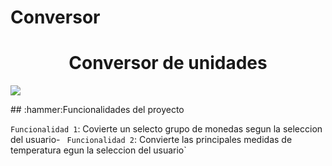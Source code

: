 # Conversor
<h1 align="center"> Conversor de unidades </h1>
<p align="left">
   <img src="https://img.shields.io/badge/STATUS-EN%20DESAROLLO-green">
   </p>
   ## :hammer:Funcionalidades del proyecto

`Funcionalidad 1`: Covierte un selecto grupo de monedas segun la seleccion del usuario- `
Funcionalidad 2`: Convierte las principales medidas de temperatura egun la seleccion del usuario`


